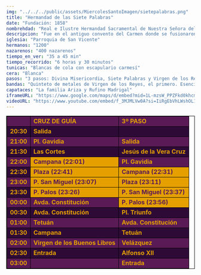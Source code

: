 ```yaml
---
img: "../../../public/assets/MiercolesSantoImagen/sietepalabras.png"
title: "Hermandad de las Siete Palabras"
date: "Fundación: 1858"
nombrehdad: "Real e Ilustre Hermandad Sacramental de Nuestra Señora del Rosario, Ánimas Benditas del Purgatorio y Primitiva Archicofradía del Sagrado Corazón y Clavos de Jesús, Nuestro Padre Jesús de la Divina Misericordia, Santísimo Cristo de las Siete Palabras, María Santísima de los Remedios, Nuestra Señora de la Cabeza"
descripcion: "Fue en el antiguo convento del Carmen donde se fusionaron la Hermandad de gloria de la Cabeza y la de los Clavos y Siete Palabras, ambas existentes ya en el siglo XVI. De 1858 consta una reorganización, y de 1864 una salida en estación de penitencia. El traslado de la Hermandad de las Siete Palabras a la Parroquia de San Vicente se produce en 1868. En 1966 se acuerda la fusión con la Sacramental de dicho templo, fundada en 1511. El paso de palio sale por primera vez en 1958 y el del nazareno en 1977.El primer paso muestra a Jesús con la cruz a cuestas. En el segundo, Cristo crucificado pronuncia la Tercera Palabra. Testigos de la escena son la Virgen, San Juan y las Tres Marías. En el tercer paso, Dolorosa bajo palio."
iglesia: "Parroquia de San Vicente"
hermanos: "1200"
nazarenos: "400 nazarenos"
tiempo_en_ver: "35 a 45 min"
tiempo_recorrido: "6 horas y 30 minutos"
tunicas: "Blancas de cola con escapulario carmesí"
cera: "Blanca"
pasos: "3 pasos: Divina Misericordia, Siete Palabras y Virgen de los Remedios y Virgen de la Cabeza"
bandas: "Quinteto de metales de Virgen de los Reyes, el primero. Esencia, tras el misterio. El Carmen de Villalba del Alcor, tras el palio."
capataces: "La familia Ariza y Rufino Madrigal"
iframeURL: "https://www.google.com/maps/d/embed?mid=1L-mzsW_PPZFkd0khcmVX2Rnlp7f5_Q31&ehbc=2E312F"
videoURL: "https://www.youtube.com/embed/f_3MJMLVw0A?si=IiRgEbVhLWshOL1k"
---
```


<table class="recorrido" style="width: 100%; border-collapse: collapse; text-align: left; border: 1px solid black;">
  <tbody>
    <tr style="background-color: #5a1a55; color: #e5a000; font-weight: bold;">
      <td style="border: 1px solid black; text-align: center;"></td>
      <td style="border: 1px solid black;">CRUZ DE GUÍA</td>
      <td style="border: 1px solid black;">3º PASO</td>
    </tr>
    <tr style="background-color: #2e0b37; color: #e5a000; font-weight: bold;">
      <td style="border: 1px solid black; text-align: center;">20:30</td>
      <td style="border: 1px solid black;">Salida</td>
      <td style="border: 1px solid black;"></td>
    </tr>
    <tr style="background-color: #5a1a55; color: #e5a000; font-weight: bold;">
      <td style="border: 1px solid black; text-align: center;">21:00</td>
      <td style="border: 1px solid black;">Pl. Gavidia</td>
      <td style="border: 1px solid black;">Salida</td>
    </tr>
    <tr style="background-color: #2e0b37; color: #e5a000; font-weight: bold;">
      <td style="border: 1px solid black; text-align: center;">21:30</td>
      <td style="border: 1px solid black;">Las Cortes</td>
      <td style="border: 1px solid black;">Jesús de la Vera Cruz</td>
    </tr>
    <tr style="background-color: #5a1a55; color: #e5a000; font-weight: bold;">
      <td style="border: 1px solid black; text-align: center;">22:00</td>
      <td style="border: 1px solid black; background-color: #e5a000; color: #5a1a55;">Campana (22:01)</td>
      <td style="border: 1px solid black;">Pl. Gavidia</td>
    </tr>
    <tr style="background-color: #2e0b37; color: #e5a000; font-weight: bold;">
      <td style="border: 1px solid black; text-align: center;">22:30</td>
      <td style="border: 1px solid black; background-color: #e5a000; color: #5a1a55;">Plaza (22:41)</td>
      <td style="border: 1px solid black; background-color: #e5a000; color: #5a1a55;">Campana (22:31)</td>
    </tr>
    <tr style="background-color: #5a1a55; color: #e5a000; font-weight: bold;">
      <td style="border: 1px solid black; text-align: center;">23:00</td>
      <td style="border: 1px solid black; background-color: #e5a000; color: #5a1a55;">P. San Miguel (23:07)</td>
      <td style="border: 1px solid black; background-color: #e5a000; color: #5a1a55;">Plaza (23:11)</td>
    </tr>
    <tr style="background-color: #2e0b37; color: #e5a000; font-weight: bold;">
      <td style="border: 1px solid black; text-align: center;">23:30</td>
      <td style="border: 1px solid black; background-color: #e5a000; color: #5a1a55;">P. Palos (23:26)</td>
      <td style="border: 1px solid black; background-color: #e5a000; color: #5a1a55;">P. San Miguel (23:37)</td>
    </tr>
    <tr style="background-color: #5a1a55; color: #e5a000; font-weight: bold;">
      <td style="border: 1px solid black; text-align: center;">00:00</td>
      <td style="border: 1px solid black;">Avda. Constitución</td>
      <td style="border: 1px solid black; background-color: #e5a000; color: #5a1a55;">P. Palos (23:56)</td>
    </tr>
    <tr style="background-color: #2e0b37; color: #e5a000; font-weight: bold;">
      <td style="border: 1px solid black; text-align: center;">00:30</td>
      <td style="border: 1px solid black;">Avda. Constitución</td>
      <td style="border: 1px solid black;">Pl. Triunfo</td>
    </tr>
    <tr style="background-color: #5a1a55; color: #e5a000; font-weight: bold;">
      <td style="border: 1px solid black; text-align: center;">01:00</td>
      <td style="border: 1px solid black;">Tetuán</td>
      <td style="border: 1px solid black;">Avda. Constitución</td>
    </tr>
    <tr style="background-color: #2e0b37; color: #e5a000; font-weight: bold;">
      <td style="border: 1px solid black; text-align: center;">01:30</td>
      <td style="border: 1px solid black;">Campana</td>
      <td style="border: 1px solid black;">Tetuán</td>
    </tr>
    <tr style="background-color: #5a1a55; color: #e5a000; font-weight: bold;">
      <td style="border: 1px solid black; text-align: center;">02:00</td>
      <td style="border: 1px solid black;">Virgen de los Buenos Libros</td>
      <td style="border: 1px solid black;">Velázquez</td>
    </tr>
    <tr style="background-color: #2e0b37; color: #e5a000; font-weight: bold;">
      <td style="border: 1px solid black; text-align: center;">02:30</td>
      <td style="border: 1px solid black;">Entrada</td>
      <td style="border: 1px solid black;">Alfonso XII</td>
    </tr>
    <tr style="background-color: #5a1a55; color: #e5a000; font-weight: bold;">
      <td style="border: 1px solid black; text-align: center;">03:00</td>
      <td style="border: 1px solid black;"></td>
      <td style="border: 1px solid black;">Entrada</td>
    </tr>
  </tbody>
</table>